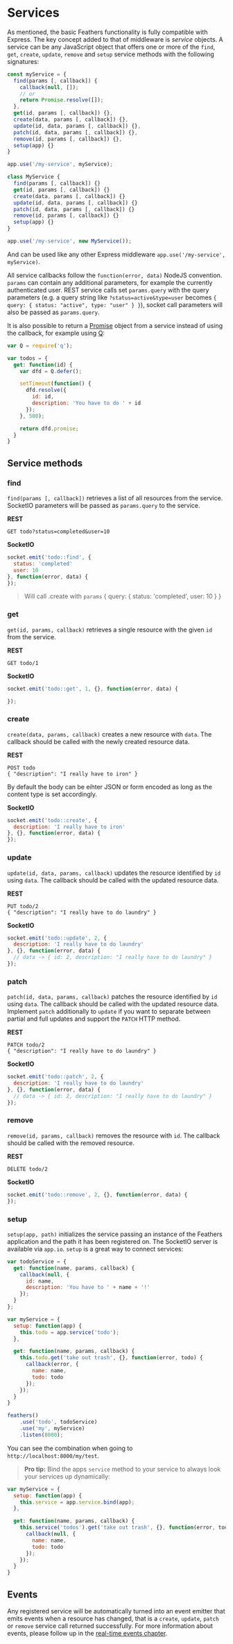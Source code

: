 # Services

As mentioned, the basic Feathers functionality is fully compatible with Express. The key concept added to that of middleware is *service* objects. A service can be any JavaScript object that offers one or more of the `find`, `get`, `create`, `update`, `remove` and `setup` service methods with the following signatures:

```js
const myService = {
  find(params [, callback]) {
    callback(null, []);
    // or
    return Promise.resolve([]);
  },
  get(id, params [, callback]) {},
  create(data, params [, callback]) {},
  update(id, data, params [, callback]) {},
  patch(id, data, params [, callback]) {},
  remove(id, params [, callback]) {},
  setup(app) {}
}

app.use('/my-service', myService);
```

```js
class MyService {
  find(params [, callback]) {}
  get(id, params [, callback]) {}
  create(data, params [, callback]) {}
  update(id, data, params [, callback]) {}
  patch(id, data, params [, callback]) {}
  remove(id, params [, callback]) {}
  setup(app) {}
}

app.use('/my-service', new MyService());
```

And can be used like any other Express middleware `app.use('/my-service', myService)`.

All service callbacks follow the `function(error, data)` NodeJS convention. `params` can contain any additional parameters, for example the currently authenticated user. REST service calls set `params.query` with the query parameters (e.g. a query string like `?status=active&type=user` becomes `{ query: { status: "active", type: "user" } }`), socket call parameters will also be passed as `params.query`.

It is also possible to return a [Promise](http://promises-aplus.github.io/promises-spec/) object from a service instead of using the callback, for example using [Q](https://github.com/kriskowal/q):

```js
var Q = require('q');

var todos = {
  get: function(id) {
    var dfd = Q.defer();

    setTimeout(function() {
      dfd.resolve({
        id: id,
        description: 'You have to do ' + id
      });
    }, 500);

    return dfd.promise;
  }
}
```

## Service methods

### find

`find(params [, callback])` retrieves a list of all resources from the service. SocketIO parameters will be passed as `params.query` to the service.

__REST__

    GET todo?status=completed&user=10

__SocketIO__

```js
socket.emit('todo::find', {
  status: 'completed'
  user: 10
}, function(error, data) {
});
```

> Will call .create with `params` { query: { status: 'completed', user: 10 } }

### get

`get(id, params, callback)` retrieves a single resource with the given `id` from the service.

__REST__

    GET todo/1

__SocketIO__

```js
socket.emit('todo::get', 1, {}, function(error, data) {

});
```

### create

`create(data, params, callback)` creates a new resource with `data`. The callback should be called with the newly
created resource data.

__REST__

    POST todo
    { "description": "I really have to iron" }

By default the body can be eihter JSON or form encoded as long as the content type is set accordingly.

__SocketIO__

```js
socket.emit('todo::create', {
  description: 'I really have to iron'
}, {}, function(error, data) {
});
```

### update

`update(id, data, params, callback)` updates the resource identified by `id` using `data`. The callback should
be called with the updated resource data.

__REST__

    PUT todo/2
    { "description": "I really have to do laundry" }

__SocketIO__

```js
socket.emit('todo::update', 2, {
  description: 'I really have to do laundry'
}, {}, function(error, data) {
  // data -> { id: 2, description: "I really have to do laundry" }
});
```

### patch

`patch(id, data, params, callback)` patches the resource identified by `id` using `data`. The callback should be called with the updated resource data. Implement `patch` additionally to `update` if you want to separate between partial and full updates and support the `PATCH` HTTP method.

__REST__

    PATCH todo/2
    { "description": "I really have to do laundry" }

__SocketIO__

```js
socket.emit('todo::patch', 2, {
  description: 'I really have to do laundry'
}, {}, function(error, data) {
  // data -> { id: 2, description: "I really have to do laundry" }
});
```

### remove

`remove(id, params, callback)` removes the resource with `id`. The callback should be called with the removed resource.

__REST__

    DELETE todo/2

__SocketIO__

```js
socket.emit('todo::remove', 2, {}, function(error, data) {
});
```

### setup

`setup(app, path)` initializes the service passing an instance of the Feathers application and the path it has been registered on. The SocketIO server is available via `app.io`. `setup` is a great way to connect services:

```js
var todoService = {
  get: function(name, params, callback) {
    callback(null, {
      id: name,
      description: 'You have to ' + name + '!'
    });
  }
};

var myService = {
  setup: function(app) {
    this.todo = app.service('todo');
  },

  get: function(name, params, callback) {
    this.todo.get('take out trash', {}, function(error, todo) {
      callback(error, {
        name: name,
        todo: todo
      });
    });
  }
}

feathers()
    .use('todo', todoService)
    .use('my', myService)
    .listen(8000);
```

You can see the combination when going to `http://localhost:8000/my/test`.

> __Pro tip:__ Bind the apps `service` method to your service to always look your services up dynamically:

```js
var myService = {
  setup: function(app) {
    this.service = app.service.bind(app);
  },

  get: function(name, params, callback) {
    this.service('todos').get('take out trash', {}, function(error, todo) {
      callback(null, {
        name: name,
        todo: todo
      });
    });
  }
}
```

## Events

Any registered service will be automatically turned into an event emitter that emits events when a resource has changed, that is a `create`, `update`, `patch` or `remove` service call returned successfully. For more information about events, please follow up in the [real-time events chapter](events.html).
